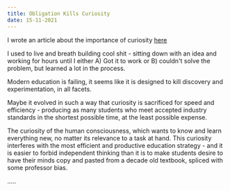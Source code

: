 ```yaml
---
title: Obligation Kills Curiosity
date: 15-11-2021
---
```


I wrote an article about the importance of curiosity [here](https://torbet.co/posts/Best-Trait-2021)

I used to live and breath building cool shit - sitting down with an idea and working for hours until I either A) Got it to work or B) couldn't solve the problem, but learned a lot in the process.

Modern education is failing, it seems like it is designed to kill discovery and experimentation, in all facets. 

Maybe it evolved in such a way that curiosity is sacrificed for speed and efficiency - producing as many students who meet accepted industry standards in the shortest possible time, at the least possible expense.

The curiosity of the human consciousness, which wants to know and learn everything new, no matter its relevance to a task at hand. This curiosity interferes with the most efficient and productive education strategy - and it is easier to forbid independent thinking than it is to make students desire to have their minds copy and pasted from a decade old textbook, spliced with some professor bias.

.....
